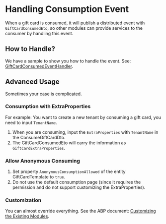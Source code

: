 # Handling Consumption Event
When a gift card is consumed, it will publish a distributed event with `GiftCardConsumedEto`, so other modules can provide services to the consumer by handling this event.

## How to Handle?
We have a sample to show you how to handle the event. See: [GiftCardConsumedEventHandler](../sample/MyProject/aspnet-core/src/MyProject.Domain/UserGifts/GiftCardConsumedEventHandler.cs).

## Advanced Usage
Sometimes your case is complicated.

### Consumption with ExtraProperties
For example: You want to create a new tenant by consuming a gift card, you need to input `TenantName`.
1. When you are consuming, input the `ExtraProperties` with `TenantName` in the ConsumeGiftCardDto.
2. The GiftCardConsumedEto will carry the information as `GiftCardExtraProperties`.

### Allow Anonymous Consuming
1. Set property `AnonymousConsumptionAllowed` of the entity GiftCardTemplate to `true`.
2. Do not use the default consumption page (since it requires the permission and do not support customizing the ExtraProperties).

### Customization
You can almost override everything. See the ABP document: [Customizing the Existing Modules](https://docs.abp.io/en/abp/latest/Customizing-Application-Modules-Guide).
